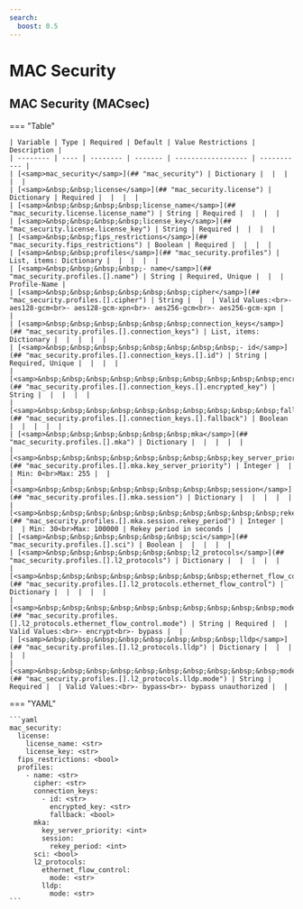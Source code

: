 ```yaml
---
search:
  boost: 0.5
---
```


# MAC Security

## MAC Security (MACsec)

=== "Table"

    | Variable | Type | Required | Default | Value Restrictions | Description |
    | -------- | ---- | -------- | ------- | ------------------ | ----------- |
    | [<samp>mac_security</samp>](## "mac_security") | Dictionary |  |  |  |  |
    | [<samp>&nbsp;&nbsp;license</samp>](## "mac_security.license") | Dictionary | Required |  |  |  |
    | [<samp>&nbsp;&nbsp;&nbsp;&nbsp;license_name</samp>](## "mac_security.license.license_name") | String | Required |  |  |  |
    | [<samp>&nbsp;&nbsp;&nbsp;&nbsp;license_key</samp>](## "mac_security.license.license_key") | String | Required |  |  |  |
    | [<samp>&nbsp;&nbsp;fips_restrictions</samp>](## "mac_security.fips_restrictions") | Boolean | Required |  |  |  |
    | [<samp>&nbsp;&nbsp;profiles</samp>](## "mac_security.profiles") | List, items: Dictionary |  |  |  |  |
    | [<samp>&nbsp;&nbsp;&nbsp;&nbsp;- name</samp>](## "mac_security.profiles.[].name") | String | Required, Unique |  |  | Profile-Name |
    | [<samp>&nbsp;&nbsp;&nbsp;&nbsp;&nbsp;&nbsp;cipher</samp>](## "mac_security.profiles.[].cipher") | String |  |  | Valid Values:<br>- aes128-gcm<br>- aes128-gcm-xpn<br>- aes256-gcm<br>- aes256-gcm-xpn |  |
    | [<samp>&nbsp;&nbsp;&nbsp;&nbsp;&nbsp;&nbsp;connection_keys</samp>](## "mac_security.profiles.[].connection_keys") | List, items: Dictionary |  |  |  |  |
    | [<samp>&nbsp;&nbsp;&nbsp;&nbsp;&nbsp;&nbsp;&nbsp;&nbsp;- id</samp>](## "mac_security.profiles.[].connection_keys.[].id") | String | Required, Unique |  |  |  |
    | [<samp>&nbsp;&nbsp;&nbsp;&nbsp;&nbsp;&nbsp;&nbsp;&nbsp;&nbsp;&nbsp;encrypted_key</samp>](## "mac_security.profiles.[].connection_keys.[].encrypted_key") | String |  |  |  |  |
    | [<samp>&nbsp;&nbsp;&nbsp;&nbsp;&nbsp;&nbsp;&nbsp;&nbsp;&nbsp;&nbsp;fallback</samp>](## "mac_security.profiles.[].connection_keys.[].fallback") | Boolean |  |  |  |  |
    | [<samp>&nbsp;&nbsp;&nbsp;&nbsp;&nbsp;&nbsp;mka</samp>](## "mac_security.profiles.[].mka") | Dictionary |  |  |  |  |
    | [<samp>&nbsp;&nbsp;&nbsp;&nbsp;&nbsp;&nbsp;&nbsp;&nbsp;key_server_priority</samp>](## "mac_security.profiles.[].mka.key_server_priority") | Integer |  |  | Min: 0<br>Max: 255 |  |
    | [<samp>&nbsp;&nbsp;&nbsp;&nbsp;&nbsp;&nbsp;&nbsp;&nbsp;session</samp>](## "mac_security.profiles.[].mka.session") | Dictionary |  |  |  |  |
    | [<samp>&nbsp;&nbsp;&nbsp;&nbsp;&nbsp;&nbsp;&nbsp;&nbsp;&nbsp;&nbsp;rekey_period</samp>](## "mac_security.profiles.[].mka.session.rekey_period") | Integer |  |  | Min: 30<br>Max: 100000 | Rekey period in seconds |
    | [<samp>&nbsp;&nbsp;&nbsp;&nbsp;&nbsp;&nbsp;sci</samp>](## "mac_security.profiles.[].sci") | Boolean |  |  |  |  |
    | [<samp>&nbsp;&nbsp;&nbsp;&nbsp;&nbsp;&nbsp;l2_protocols</samp>](## "mac_security.profiles.[].l2_protocols") | Dictionary |  |  |  |  |
    | [<samp>&nbsp;&nbsp;&nbsp;&nbsp;&nbsp;&nbsp;&nbsp;&nbsp;ethernet_flow_control</samp>](## "mac_security.profiles.[].l2_protocols.ethernet_flow_control") | Dictionary |  |  |  |  |
    | [<samp>&nbsp;&nbsp;&nbsp;&nbsp;&nbsp;&nbsp;&nbsp;&nbsp;&nbsp;&nbsp;mode</samp>](## "mac_security.profiles.[].l2_protocols.ethernet_flow_control.mode") | String | Required |  | Valid Values:<br>- encrypt<br>- bypass |  |
    | [<samp>&nbsp;&nbsp;&nbsp;&nbsp;&nbsp;&nbsp;&nbsp;&nbsp;lldp</samp>](## "mac_security.profiles.[].l2_protocols.lldp") | Dictionary |  |  |  |  |
    | [<samp>&nbsp;&nbsp;&nbsp;&nbsp;&nbsp;&nbsp;&nbsp;&nbsp;&nbsp;&nbsp;mode</samp>](## "mac_security.profiles.[].l2_protocols.lldp.mode") | String | Required |  | Valid Values:<br>- bypass<br>- bypass unauthorized |  |

=== "YAML"

    ```yaml
    mac_security:
      license:
        license_name: <str>
        license_key: <str>
      fips_restrictions: <bool>
      profiles:
        - name: <str>
          cipher: <str>
          connection_keys:
            - id: <str>
              encrypted_key: <str>
              fallback: <bool>
          mka:
            key_server_priority: <int>
            session:
              rekey_period: <int>
          sci: <bool>
          l2_protocols:
            ethernet_flow_control:
              mode: <str>
            lldp:
              mode: <str>
    ```
